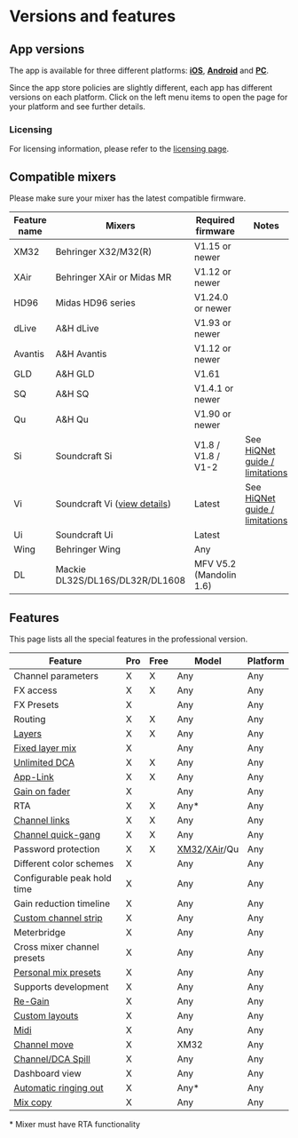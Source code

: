 # Versions and features

## App versions

The app is available for three different platforms: **[iOS](platforms/ios.md)**, **[Android](platforms/android.md)** and
**[PC](platforms/pc.md)**.

Since the app store policies are slightly different, each app has different versions on each platform.
Click on the left menu items to open the page for your platform and see further details.

### Licensing

For licensing information, please refer to the [licensing page](license/overview.md).

## Compatible mixers

Please make sure your mixer has the latest compatible firmware.

| Feature name | Mixers                                           | Required firmware       | Notes                                                  | 
|--------------|--------------------------------------------------|-------------------------|--------------------------------------------------------|
| XM32         | Behringer X32/M32(R)                             | V1.15 or newer          |                                                        |
| XAir         | Behringer XAir or Midas MR                       | V1.12 or newer          |                                                        |
| HD96         | Midas HD96 series                                | V1.24.0 or newer        |                                                        |
| dLive        | A&H dLive                                        | V1.93 or newer          |                                                        | 
| Avantis      | A&H Avantis                                      | V1.12 or newer          |                                                        | 
| GLD          | A&H GLD                                          | V1.61                   |                                                        |
| SQ           | A&H SQ                                           | V1.4.1 or newer         |                                                        |
| Qu           | A&H Qu                                           | V1.90 or newer          |                                                        |
| Si           | Soundcraft Si                                    | V1.8 / V1.8 / V1-2      | See [HiQNet guide / limitations](soundcraft/hiqnet.md) |
| Vi           | Soundcraft Vi ([view details](soundcraft/vi.md)) | Latest                  | See [HiQNet guide / limitations](soundcraft/hiqnet.md) |
| Ui           | Soundcraft Ui                                    | Latest                  |                                                        |
| Wing         | Behringer Wing                                   | Any                     |                                                        |
| DL           | Mackie DL32S/DL16S/DL32R/DL1608                  | MFV V5.2 (Mandolin 1.6) |                                                        |

## Features

This page lists all the special features in the professional version.

| Feature                                            | Pro | Free | Model                                                        | Platform |
|----------------------------------------------------|-----|------|--------------------------------------------------------------|----------|
| Channel parameters                                 | X   | X    | Any                                                          | Any      |
| FX access                                          | X   | X    | Any                                                          | Any      |
| FX Presets                                         | X   |      | Any                                                          | Any      |
| Routing                                            | X   | X    | Any                                                          | Any      |
| [Layers](layers.md)                                | X   | X    | Any                                                          | Any      |
| [Fixed layer mix](layers.md)                       | X   |      | Any                                                          | Any      |
| [Unlimited DCA](layer-idcas.md)                    | X   | X    | Any                                                          | Any      |
| [App-Link](app-link.md)                            | X   | X    | Any                                                          | Any      |
| [Gain on fader](sends-on-faders.md#gain-on-faders) | X   |      | Any                                                          | Any      |
| RTA                                                | X   | X    | Any\*                                                        | Any      |
| [Channel links](channel-links.md)                  | X   | X    | Any                                                          | Any      |
| [Channel quick-gang](channel-links.md#quick-gang)  | X   | X    | Any                                                          | Any      |
| Password protection                                | X   | X    | [XM32](xm32/bus-password.md)/[XAir](xair/bus-password.md)/Qu | Any      |
| Different color schemes                            | X   |      | Any                                                          | Any      |
| Configurable peak hold time                        | X   |      | Any                                                          | Any      |
| Gain reduction timeline                            | X   |      | Any                                                          | Any      |
| [Custom channel strip](settings/channel-strip.md)  | X   |      | Any                                                          | Any      |
| Meterbridge                                        | X   |      | Any                                                          | Any      |
| Cross mixer channel presets                        | X   |      | Any                                                          | Any      |
| [Personal mix presets](mix-presets.md)             | X   |      | Any                                                          | Any      |
| Supports development                               | X   |      | Any                                                          | Any      |
| [Re-Gain](re-gain.md)                              | X   |      | Any                                                          | Any      |
| [Custom layouts](custom-layouts.md)                | X   |      | Any                                                          | Any      |
| [Midi](midi.md)                                    | X   |      | Any                                                          | Any      |
| [Channel move](xm32/channel-move.md)               | X   |      | XM32                                                         | Any      |
| [Channel/DCA Spill](settings/app.md#dca-spill)     | X   |      | Any                                                          | Any      |
| Dashboard view                                     | X   |      | Any                                                          | Any      |
| [Automatic ringing out](feedback-detection.md)     | X   |      | Any*                                                         | Any      |
| [Mix copy](mix-copy.md)                            | X   |      | Any                                                          | Any      |

\* Mixer must have RTA functionality
